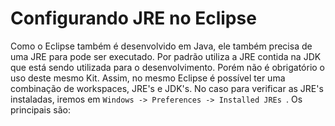 # Configurando JRE no Eclipse

Como o Eclipse também é desenvolvido em Java, ele também precisa de uma JRE para pode ser executado. Por padrão utiliza a JRE contida na JDK que está sendo utilizada para o desenvolvimento. Porém não é obrigatório o uso deste mesmo Kit. Assim, no mesmo Eclipse é possível ter uma combinação de workspaces, JRE's e JDK's. No caso para verificar as JRE's instaladas, iremos em ``Windows -> Preferences -> Installed JREs ``. Os principais são:


